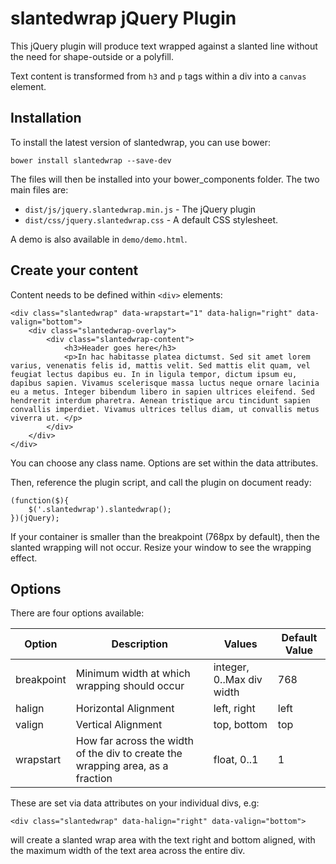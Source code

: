 # slantedwrap jQuery Plugin

This jQuery plugin will produce text wrapped against a slanted line without the need for shape-outside or a polyfill.

Text content is transformed from ```h3``` and ```p``` tags within a div into a ```canvas``` element.

## Installation

To install the latest version of slantedwrap, you can use bower:

```bower install slantedwrap --save-dev```

The files will then be installed into your bower_components folder. The two main files are:

* ```dist/js/jquery.slantedwrap.min.js``` - The jQuery plugin
* ```dist/css/jquery.slantedwrap.css``` - A default CSS stylesheet.

A demo is also available in ```demo/demo.html```.

## Create your content

Content needs to be defined within ```<div>``` elements:

```
<div class="slantedwrap" data-wrapstart="1" data-halign="right" data-valign="bottom">
    <div class="slantedwrap-overlay">
        <div class="slantedwrap-content">
            <h3>Header goes here</h3>
            <p>In hac habitasse platea dictumst. Sed sit amet lorem varius, venenatis felis id, mattis velit. Sed mattis elit quam, vel feugiat lectus dapibus eu. In in ligula tempor, dictum ipsum eu, dapibus sapien. Vivamus scelerisque massa luctus neque ornare lacinia eu a metus. Integer bibendum libero in sapien ultrices eleifend. Sed hendrerit interdum pharetra. Aenean tristique arcu tincidunt sapien convallis imperdiet. Vivamus ultrices tellus diam, ut convallis metus viverra ut. </p>
        </div>
    </div>
</div>
```

You can choose any class name. Options are set within the data attributes.

Then, reference the plugin script, and call the plugin on document ready:

```
(function($){
    $('.slantedwrap').slantedwrap();
})(jQuery);
```

If your container is smaller than the breakpoint (768px by default), then the slanted wrapping will not occur. Resize your window to see the wrapping effect.

## Options

There are four options available:

| Option | Description | Values | Default Value |
|--------|-------------|--------|---------------|
| breakpoint | Minimum width at which wrapping should occur | integer, 0..Max div width | 768 |
| halign | Horizontal Alignment | left, right | left |
| valign | Vertical Alignment | top, bottom | top |
| wrapstart | How far across the width of the div to create the wrapping area, as a fraction | float, 0..1 | 1 |

These are set via data attributes on your individual divs, e.g:

```<div class="slantedwrap" data-halign="right" data-valign="bottom">```

will create a slanted wrap area with the text right and bottom aligned, with the maximum width of the text area across the entire div.
